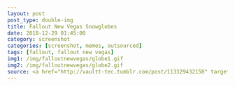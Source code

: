 ```yaml
---
layout: post
post_type: double-img
title: Fallout New Vegas Snowglobes
date: 2018-12-29 01:45:00
category: screenshot
categories: [screenshot, memes, outsourced]
tags: [fallout, fallout new vegas]
img1: /img/falloutnewvegas/globe1.gif
img2: /img/falloutnewvegas/globe2.gif
source: <a href="http://vaultt-tec.tumblr.com/post/113329432158" target="_blank" rel="nofollow">Valutt-Tec</a>
---
```

